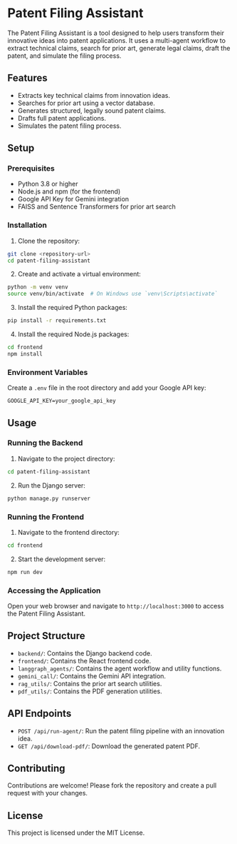 
# Patent Filing Assistant

The Patent Filing Assistant is a tool designed to help users transform their innovative ideas into patent applications. It uses a multi-agent workflow to extract technical claims, search for prior art, generate legal claims, draft the patent, and simulate the filing process.

## Features

- Extracts key technical claims from innovation ideas.
- Searches for prior art using a vector database.
- Generates structured, legally sound patent claims.
- Drafts full patent applications.
- Simulates the patent filing process.

## Setup

### Prerequisites

- Python 3.8 or higher
- Node.js and npm (for the frontend)
- Google API Key for Gemini integration
- FAISS and Sentence Transformers for prior art search

### Installation

1. Clone the repository:

```bash
git clone <repository-url>
cd patent-filing-assistant
```

2. Create and activate a virtual environment:

```bash
python -m venv venv
source venv/bin/activate  # On Windows use `venv\Scripts\activate`
```

3. Install the required Python packages:

```bash
pip install -r requirements.txt
```

4. Install the required Node.js packages:

```bash
cd frontend
npm install
```

### Environment Variables

Create a `.env` file in the root directory and add your Google API key:

```plaintext
GOOGLE_API_KEY=your_google_api_key
```

## Usage

### Running the Backend

1. Navigate to the project directory:

```bash
cd patent-filing-assistant
```

2. Run the Django server:

```bash
python manage.py runserver
```

### Running the Frontend

1. Navigate to the frontend directory:

```bash
cd frontend
```

2. Start the development server:

```bash
npm run dev
```

### Accessing the Application

Open your web browser and navigate to `http://localhost:3000` to access the Patent Filing Assistant.

## Project Structure

- `backend/`: Contains the Django backend code.
- `frontend/`: Contains the React frontend code.
- `langgraph_agents/`: Contains the agent workflow and utility functions.
- `gemini_call/`: Contains the Gemini API integration.
- `rag_utils/`: Contains the prior art search utilities.
- `pdf_utils/`: Contains the PDF generation utilities.

## API Endpoints

- `POST /api/run-agent/`: Run the patent filing pipeline with an innovation idea.
- `GET /api/download-pdf/`: Download the generated patent PDF.

## Contributing

Contributions are welcome! Please fork the repository and create a pull request with your changes.

## License

This project is licensed under the MIT License.
